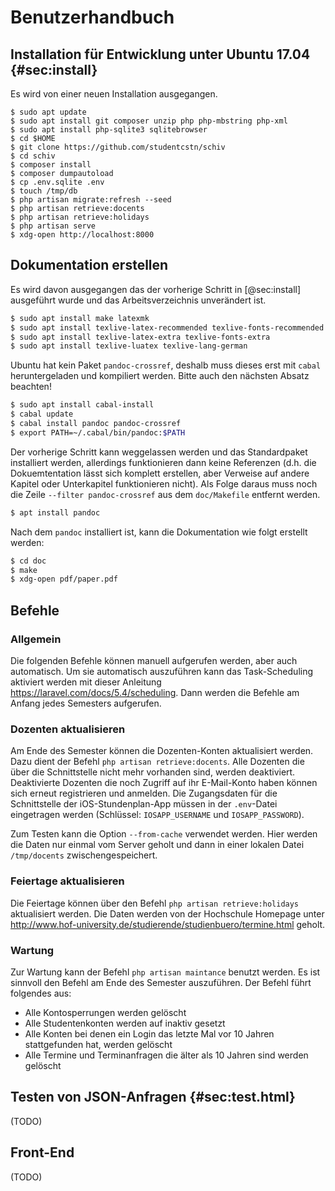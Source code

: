 # Benutzerhandbuch

## Installation für Entwicklung unter Ubuntu 17.04 {#sec:install}

Es wird von einer neuen Installation ausgegangen.

```{#lst:install .bash .numberLines}
$ sudo apt update
$ sudo apt install git composer unzip php php-mbstring php-xml
$ sudo apt install php-sqlite3 sqlitebrowser
$ cd $HOME
$ git clone https://github.com/studentcstn/schiv
$ cd schiv
$ composer install
$ composer dumpautoload
$ cp .env.sqlite .env
$ touch /tmp/db
$ php artisan migrate:refresh --seed
$ php artisan retrieve:docents
$ php artisan retrieve:holidays
$ php artisan serve
$ xdg-open http://localhost:8000
```

## Dokumentation erstellen

Es wird davon ausgegangen das der vorherige Schritt in [@sec:install] ausgeführt
wurde und das Arbeitsverzeichnis unverändert ist.

```{.bash .numberLines}
$ sudo apt install make latexmk
$ sudo apt install texlive-latex-recommended texlive-fonts-recommended
$ sudo apt install texlive-latex-extra texlive-fonts-extra
$ sudo apt install texlive-luatex texlive-lang-german
```

Ubuntu hat kein Paket `pandoc-crossref`, deshalb muss dieses erst mit
`cabal` heruntergeladen und kompiliert werden. Bitte auch den nächsten Absatz
beachten!

```{.bash .numberLines}
$ sudo apt install cabal-install
$ cabal update
$ cabal install pandoc pandoc-crossref
$ export PATH=~/.cabal/bin/pandoc:$PATH
```

Der vorherige Schritt kann weggelassen werden und das Standardpaket installiert
werden, allerdings funktionieren dann keine Referenzen (d.h. die Dokuemtentation
lässt sich komplett erstellen, aber Verweise auf andere Kapitel oder Unterkapitel
funktionieren nicht). Als Folge daraus muss noch die Zeile `--filter
pandoc-crossref` aus dem `doc/Makefile` entfernt werden.

```{.bash .numberLines}
$ apt install pandoc
```

Nach dem `pandoc` installiert ist, kann die Dokumentation wie folgt
erstellt werden:

```{.bash .numberLines}
$ cd doc
$ make
$ xdg-open pdf/paper.pdf
```

## Befehle

### Allgemein

Die folgenden Befehle können manuell aufgerufen werden, aber auch automatisch.
Um sie automatisch auszuführen kann das Task-Scheduling aktiviert werden mit
dieser Anleitung <https://laravel.com/docs/5.4/scheduling>. Dann werden die
Befehle am Anfang jedes Semesters aufgerufen.

### Dozenten aktualisieren

Am Ende des Semester können die Dozenten-Konten aktualisiert werden. Dazu dient
der Befehl `php artisan retrieve:docents`. Alle Dozenten die über die
Schnittstelle nicht mehr vorhanden sind, werden deaktiviert. Deaktivierte
Dozenten die noch Zugriff auf ihr E-Mail-Konto haben können sich erneut
registrieren und anmelden. Die Zugangsdaten für die Schnittstelle der
iOS-Stundenplan-App müssen in der `.env`-Datei eingetragen werden (Schlüssel:
`IOSAPP_USERNAME` und `IOSAPP_PASSWORD`).

Zum Testen kann die Option `--from-cache` verwendet werden. Hier werden die
Daten nur einmal vom Server geholt und dann in einer lokalen Datei
`/tmp/docents` zwischengespeichert.

### Feiertage aktualisieren

Die Feiertage können über den Befehl `php artisan retrieve:holidays`
aktualisiert werden. Die Daten werden von der Hochschule Homepage unter 
<http://www.hof-university.de/studierende/studienbuero/termine.html> geholt.

### Wartung

Zur Wartung kann der Befehl `php artisan maintance` benutzt werden. Es ist
sinnvoll den Befehl am Ende des Semester auszuführen. Der Befehl
führt folgendes aus:

- Alle Kontosperrungen werden gelöscht
- Alle Studentenkonten werden auf inaktiv gesetzt
- Alle Konten bei denen ein Login das letzte Mal vor 10 Jahren stattgefunden
  hat, werden gelöscht
- Alle Termine und Terminanfragen die älter als 10 Jahren sind werden gelöscht

## Testen von JSON-Anfragen {#sec:test.html}

(TODO)

## Front-End

(TODO)
